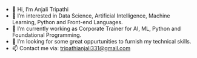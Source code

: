 - 👋 Hi, I’m Anjali Tripathi
- 👀 I’m interested in Data Science, Artificial Intelligence, Machine Learning, Python and Front-end Languages.
- 🌱 I’m currently working as Corporate Trainer for AI, ML, Python and Foundational Programming. 
- 💞️ I’m looking for some great oppurtunities to furnish my technical skills.  
- 📫 Contact me via: tripathianjali331@gmail.com
